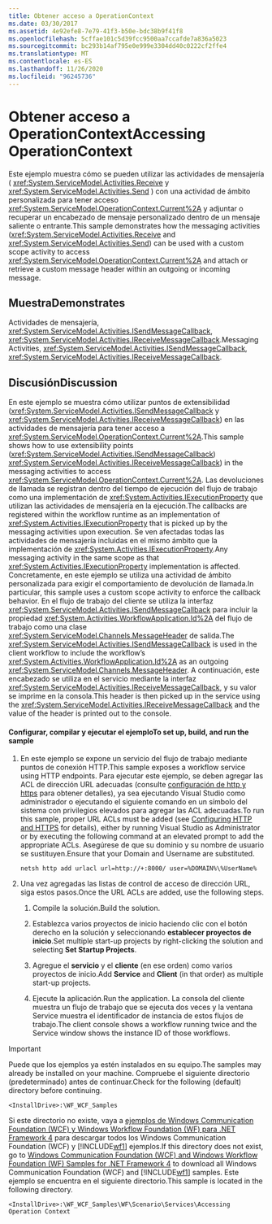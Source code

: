 ```yaml
---
title: Obtener acceso a OperationContext
ms.date: 03/30/2017
ms.assetid: 4e92efe8-7e79-41f3-b50e-bdc38b9f41f8
ms.openlocfilehash: 5cffae101c5d39fcc9500aa7ccafde7a836a5023
ms.sourcegitcommit: bc293b14af795e0e999e3304dd40c0222cf2ffe4
ms.translationtype: MT
ms.contentlocale: es-ES
ms.lasthandoff: 11/26/2020
ms.locfileid: "96245736"
---
```

# <a name="accessing-operationcontext"></a><span data-ttu-id="2573d-102">Obtener acceso a OperationContext</span><span class="sxs-lookup"><span data-stu-id="2573d-102">Accessing OperationContext</span></span>

<span data-ttu-id="2573d-103">Este ejemplo muestra cómo se pueden utilizar las actividades de mensajería ( <xref:System.ServiceModel.Activities.Receive> y <xref:System.ServiceModel.Activities.Send> ) con una actividad de ámbito personalizada para tener acceso <xref:System.ServiceModel.OperationContext.Current%2A> y adjuntar o recuperar un encabezado de mensaje personalizado dentro de un mensaje saliente o entrante.</span><span class="sxs-lookup"><span data-stu-id="2573d-103">This sample demonstrates how the messaging activities (<xref:System.ServiceModel.Activities.Receive> and <xref:System.ServiceModel.Activities.Send>) can be used with a custom scope activity to access <xref:System.ServiceModel.OperationContext.Current%2A> and attach or retrieve a custom message header within an outgoing or incoming message.</span></span>  
  
## <a name="demonstrates"></a><span data-ttu-id="2573d-104">Muestra</span><span class="sxs-lookup"><span data-stu-id="2573d-104">Demonstrates</span></span>  

 <span data-ttu-id="2573d-105">Actividades de mensajería, <xref:System.ServiceModel.Activities.ISendMessageCallback>, <xref:System.ServiceModel.Activities.IReceiveMessageCallback>.</span><span class="sxs-lookup"><span data-stu-id="2573d-105">Messaging Activities, <xref:System.ServiceModel.Activities.ISendMessageCallback>, <xref:System.ServiceModel.Activities.IReceiveMessageCallback>.</span></span>  
  
## <a name="discussion"></a><span data-ttu-id="2573d-106">Discusión</span><span class="sxs-lookup"><span data-stu-id="2573d-106">Discussion</span></span>  

 <span data-ttu-id="2573d-107">En este ejemplo se muestra cómo utilizar puntos de extensibilidad (<xref:System.ServiceModel.Activities.ISendMessageCallback> y <xref:System.ServiceModel.Activities.IReceiveMessageCallback>) en las actividades de mensajería para tener acceso a <xref:System.ServiceModel.OperationContext.Current%2A>.</span><span class="sxs-lookup"><span data-stu-id="2573d-107">This sample shows how to use extensibility points (<xref:System.ServiceModel.Activities.ISendMessageCallback>) <xref:System.ServiceModel.Activities.IReceiveMessageCallback>) in the messaging activities to access <xref:System.ServiceModel.OperationContext.Current%2A>.</span></span> <span data-ttu-id="2573d-108">Las devoluciones de llamada se registran dentro del tiempo de ejecución del flujo de trabajo como una implementación de <xref:System.Activities.IExecutionProperty> que utilizan las actividades de mensajería en la ejecución.</span><span class="sxs-lookup"><span data-stu-id="2573d-108">The callbacks are registered within the workflow runtime as an implementation of <xref:System.Activities.IExecutionProperty> that is picked up by the messaging activities upon execution.</span></span> <span data-ttu-id="2573d-109">Se ven afectadas todas las actividades de mensajería incluidas en el mismo ámbito que la implementación de <xref:System.Activities.IExecutionProperty>.</span><span class="sxs-lookup"><span data-stu-id="2573d-109">Any messaging activity in the same scope as that <xref:System.Activities.IExecutionProperty> implementation is affected.</span></span> <span data-ttu-id="2573d-110">Concretamente, en este ejemplo se utiliza una actividad de ámbito personalizada para exigir el comportamiento de devolución de llamada.</span><span class="sxs-lookup"><span data-stu-id="2573d-110">In particular, this sample uses a custom scope activity to enforce the callback behavior.</span></span> <span data-ttu-id="2573d-111">En el flujo de trabajo del cliente se utiliza la interfaz <xref:System.ServiceModel.Activities.ISendMessageCallback> para incluir la propiedad <xref:System.Activities.WorkflowApplication.Id%2A> del flujo de trabajo como una clase <xref:System.ServiceModel.Channels.MessageHeader> de salida.</span><span class="sxs-lookup"><span data-stu-id="2573d-111">The <xref:System.ServiceModel.Activities.ISendMessageCallback> is used in the client workflow to include the workflow’s <xref:System.Activities.WorkflowApplication.Id%2A> as an outgoing <xref:System.ServiceModel.Channels.MessageHeader>.</span></span> <span data-ttu-id="2573d-112">A continuación, este encabezado se utiliza en el servicio mediante la interfaz <xref:System.ServiceModel.Activities.IReceiveMessageCallback>, y su valor se imprime en la consola.</span><span class="sxs-lookup"><span data-stu-id="2573d-112">This header is then picked up in the service using the <xref:System.ServiceModel.Activities.IReceiveMessageCallback> and the value of the header is printed out to the console.</span></span>  
  
#### <a name="to-set-up-build-and-run-the-sample"></a><span data-ttu-id="2573d-113">Configurar, compilar y ejecutar el ejemplo</span><span class="sxs-lookup"><span data-stu-id="2573d-113">To set up, build, and run the sample</span></span>  
  
1. <span data-ttu-id="2573d-114">En este ejemplo se expone un servicio del flujo de trabajo mediante puntos de conexión HTTP.</span><span class="sxs-lookup"><span data-stu-id="2573d-114">This sample exposes a workflow service using HTTP endpoints.</span></span> <span data-ttu-id="2573d-115">Para ejecutar este ejemplo, se deben agregar las ACL de dirección URL adecuadas (consulte [configuración de http y https](../../wcf/feature-details/configuring-http-and-https.md) para obtener detalles), ya sea ejecutando Visual Studio como administrador o ejecutando el siguiente comando en un símbolo del sistema con privilegios elevados para agregar las ACL adecuadas.</span><span class="sxs-lookup"><span data-stu-id="2573d-115">To run this sample, proper URL ACLs must be added (see [Configuring HTTP and HTTPS](../../wcf/feature-details/configuring-http-and-https.md) for details), either by running Visual Studio as Administrator or by executing the following command at an elevated prompt to add the appropriate ACLs.</span></span> <span data-ttu-id="2573d-116">Asegúrese de que su dominio y su nombre de usuario se sustituyen.</span><span class="sxs-lookup"><span data-stu-id="2573d-116">Ensure that your Domain and Username are substituted.</span></span>  
  
    ```console  
    netsh http add urlacl url=http://+:8000/ user=%DOMAIN%\%UserName%  
    ```  
  
2. <span data-ttu-id="2573d-117">Una vez agregadas las listas de control de acceso de dirección URL, siga estos pasos.</span><span class="sxs-lookup"><span data-stu-id="2573d-117">Once the URL ACLs are added, use the following steps.</span></span>  
  
    1. <span data-ttu-id="2573d-118">Compile la solución.</span><span class="sxs-lookup"><span data-stu-id="2573d-118">Build the solution.</span></span>  
  
    2. <span data-ttu-id="2573d-119">Establezca varios proyectos de inicio haciendo clic con el botón derecho en la solución y seleccionando **establecer proyectos de inicio**.</span><span class="sxs-lookup"><span data-stu-id="2573d-119">Set multiple start-up projects by right-clicking the solution and selecting **Set Startup Projects**.</span></span>  
  
    3. <span data-ttu-id="2573d-120">Agregue el **servicio** y el **cliente** (en ese orden) como varios proyectos de inicio.</span><span class="sxs-lookup"><span data-stu-id="2573d-120">Add **Service** and **Client** (in that order) as multiple start-up projects.</span></span>  
  
    4. <span data-ttu-id="2573d-121">Ejecute la aplicación.</span><span class="sxs-lookup"><span data-stu-id="2573d-121">Run the application.</span></span> <span data-ttu-id="2573d-122">La consola del cliente muestra un flujo de trabajo que se ejecuta dos veces y la ventana Service muestra el identificador de instancia de estos flujos de trabajo.</span><span class="sxs-lookup"><span data-stu-id="2573d-122">The client console shows a workflow running twice and the Service window shows the instance ID of those workflows.</span></span>  
  
> [!IMPORTANT]
> <span data-ttu-id="2573d-123">Puede que los ejemplos ya estén instalados en su equipo.</span><span class="sxs-lookup"><span data-stu-id="2573d-123">The samples may already be installed on your machine.</span></span> <span data-ttu-id="2573d-124">Compruebe el siguiente directorio (predeterminado) antes de continuar.</span><span class="sxs-lookup"><span data-stu-id="2573d-124">Check for the following (default) directory before continuing.</span></span>  
>
> `<InstallDrive>:\WF_WCF_Samples`  
>
> <span data-ttu-id="2573d-125">Si este directorio no existe, vaya a [ejemplos de Windows Communication Foundation (WCF) y Windows Workflow Foundation (WF) para .NET Framework 4](https://www.microsoft.com/download/details.aspx?id=21459) para descargar todos los Windows Communication Foundation (WCF) y [!INCLUDE[wf1](../../../../includes/wf1-md.md)] ejemplos.</span><span class="sxs-lookup"><span data-stu-id="2573d-125">If this directory does not exist, go to [Windows Communication Foundation (WCF) and Windows Workflow Foundation (WF) Samples for .NET Framework 4](https://www.microsoft.com/download/details.aspx?id=21459) to download all Windows Communication Foundation (WCF) and [!INCLUDE[wf1](../../../../includes/wf1-md.md)] samples.</span></span> <span data-ttu-id="2573d-126">Este ejemplo se encuentra en el siguiente directorio.</span><span class="sxs-lookup"><span data-stu-id="2573d-126">This sample is located in the following directory.</span></span>  
>
> `<InstallDrive>:\WF_WCF_Samples\WF\Scenario\Services\Accessing Operation Context`
